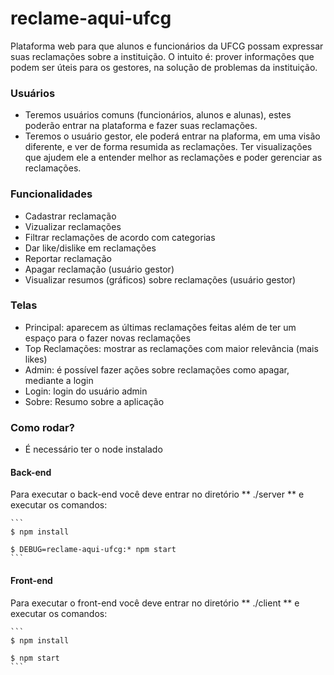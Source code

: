 # reclame-aqui-ufcg
Plataforma web para que alunos e funcionários da UFCG possam expressar suas reclamações sobre a instituição. O intuito é: prover informações que podem ser úteis para os gestores, na solução de problemas da instituição.

### Usuários
- Teremos usuários comuns (funcionários, alunos e alunas), estes poderão entrar na plataforma e fazer suas reclamações. 
- Teremos o usuário gestor, ele poderá entrar na plaforma, em uma visão diferente, e ver de forma resumida as reclamações. Ter visualizações que ajudem ele a entender melhor as reclamações e poder gerenciar as reclamações. 

### Funcionalidades

- Cadastrar reclamação
- Vizualizar reclamações
- Filtrar reclamações de acordo com categorias
- Dar like/dislike em reclamações
- Reportar reclamação
- Apagar reclamação (usuário gestor) 
- Visualizar resumos (gráficos) sobre reclamações (usuário gestor)

### Telas

- Principal: aparecem as últimas reclamações feitas além de ter um espaço para o fazer novas reclamações
- Top Reclamações: mostrar as reclamações com maior relevância (mais likes)
- Admin: é possível fazer ações sobre reclamações como apagar, mediante a login
- Login: login do usuário admin
- Sobre: Resumo sobre a aplicação


### Como rodar?
* É necessário ter o node instalado

#### Back-end
Para executar o back-end você deve entrar no diretório  ** ./server ** e executar os comandos:

	``` 
	$ npm install
	
	$ DEBUG=reclame-aqui-ufcg:* npm start
	```

#### Front-end
Para executar o front-end você deve entrar no diretório  ** ./client ** e executar os comandos:

	```
	$ npm install

	$ npm start
    ``` 
